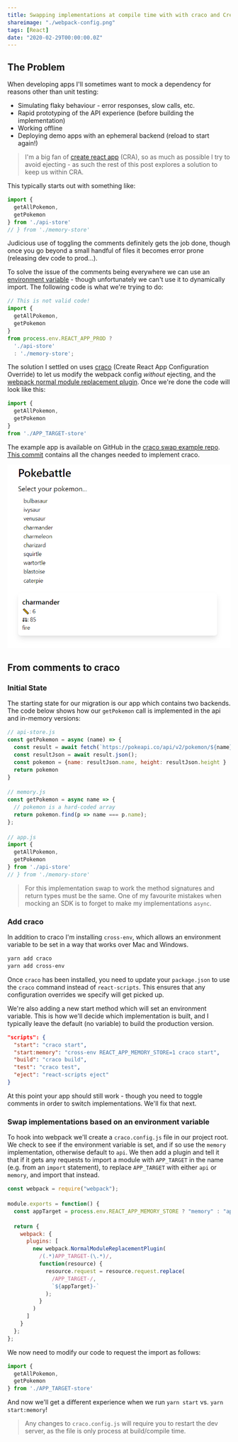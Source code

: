 ```yaml
---
title: Swapping implementations at compile time with with craco and Create React App
shareimage: "./webpack-config.png"
tags: [React]
date: "2020-02-29T00:00:00.0Z"
---
```


## The Problem

When developing apps I'll sometimes want to mock a dependency for reasons other than unit testing:

- Simulating flaky behaviour - error responses, slow calls, etc.
- Rapid prototyping of the API experience (before building the implementation)
- Working offline
- Deploying demo apps with an ephemeral backend (reload to start again!)

> I'm a big fan of [create react app] (CRA), so as much as possible I try to avoid ejecting - as such the rest of this post explores a solution to keep us within CRA.

This typically starts out with something like:

```javascript
import { 
  getAllPokemon,
  getPokemon
} from './api-store'
// } from './memory-store'
```

Judicious use of toggling the comments definitely gets the job done, though once you go beyond a small handful of files it becomes error prone (releasing dev code to prod...).

To solve the issue of the comments being everywhere we can use an [environment variable][create react app env variables] - though unfortunately we can't use it to dynamically import.  The following code is what we're trying to do:

```javascript
// This is not valid code!
import { 
  getAllPokemon,
  getPokemon
}
from process.env.REACT_APP_PROD ? 
  './api-store'
  : './memory-store';
```

The solution I settled on uses [craco] (Create React App Configuration Override) to let us modify the webpack config _without_ ejecting, and the [webpack normal module replacement plugin][module replacement plugin].  Once we're done the code will look like this:

```javascript
import { 
  getAllPokemon,
  getPokemon
}
from './APP_TARGET-store'
```

The example app is available on GitHub in the [craco swap example repo][craco swap example].  [This commit][craco implementation commit] contains all the changes needed to implement craco.

![Pokebattle](./pokebattle.png)

## From comments to craco

### Initial State

The starting state for our migration is our app which contains two backends.  The code below shows how our `getPokemon` call is implemented in the api and in-memory versions:

```javascript
// api-store.js
const getPokemon = async (name) => {
  const result = await fetch(`https://pokeapi.co/api/v2/pokemon/${name}`);
  const resultJson = await result.json();
  const pokemon = {name: resultJson.name, height: resultJson.height }
  return pokemon
}

// memory.js
const getPokemon = async name => {
  // pokemon is a hard-coded array
  return pokemon.find(p => name === p.name);
};

// app.js
import { 
  getAllPokemon,
  getPokemon
} from './api-store'
// } from './memory-store'
```

> For this implementation swap to work the method signatures and return types must be the same.  One of my favourite mistakes when mocking an SDK is to forget to make my implementations `async`.

### Add craco

In addition to craco I'm installing `cross-env`, which allows an environment variable to be set in a way that works over Mac and Windows.

```bash
yarn add craco
yarn add cross-env
```

Once `craco` has been installed, you need to update your `package.json` to use the `craco` command instead of `react-scripts`.  This ensures that any configuration overrides we specify will get picked up.

We're also adding a new start method which will set an environment variable.  This is how we'll decide which implementation is built, and I typically leave the default (no variable) to build the production version.

```json
"scripts": {
  "start": "craco start",
  "start:memory": "cross-env REACT_APP_MEMORY_STORE=1 craco start",
  "build": "craco build",
  "test": "craco test",
  "eject": "react-scripts eject"
}
```

At this point your app should still work - though you need to toggle comments in order to switch implementations.  We'll fix that next.

### Swap implementations based on an environment variable

To hook into webpack we'll create a `craco.config.js` file in our project root.  We check to see if the environment variable is set, and if so use the `memory` implementation, otherwise default to `api`.  We then add a plugin and tell it that if it gets any requests to import a module with `APP_TARGET` in the name (e.g. from an `import` statement), to replace `APP_TARGET` with either `api` or `memory`, and import that instead.

```javascript
const webpack = require("webpack");

module.exports = function() {
  const appTarget = process.env.REACT_APP_MEMORY_STORE ? "memory" : "api";

  return {
    webpack: {
      plugins: [
        new webpack.NormalModuleReplacementPlugin(
          /(.*)APP_TARGET-(\.*)/,
          function(resource) {
            resource.request = resource.request.replace(
              /APP_TARGET-/,
              `${appTarget}-`
            );
          }
        )
      ]
    }
  };
};
```

We now need to modify our code to request the import as follows:

```javascript
import {
  getAllPokemon,
  getPokemon
} from './APP_TARGET-store'
```

And now we'll get a different experience when we run `yarn start` vs. `yarn start:memory`!

> Any changes to `craco.config.js` will require you to restart the dev server, as the file is only process at build/compile time.

[module replacement plugin]: https://webpack.js.org/plugins/normal-module-replacement-plugin/
[create react app]: https://create-react-app.dev/
[create react app env variables]: https://create-react-app.dev/docs/adding-custom-environment-variables/
[craco]: https://github.com/gsoft-inc/craco
[craco swap example]: https://github.com/aedificatorum/craco-swap-example
[craco implementation commit]: https://github.com/aedificatorum/craco-swap-example/commit/7d268c9a45ba24eb9b2c9785c49b8dc026fb909d
